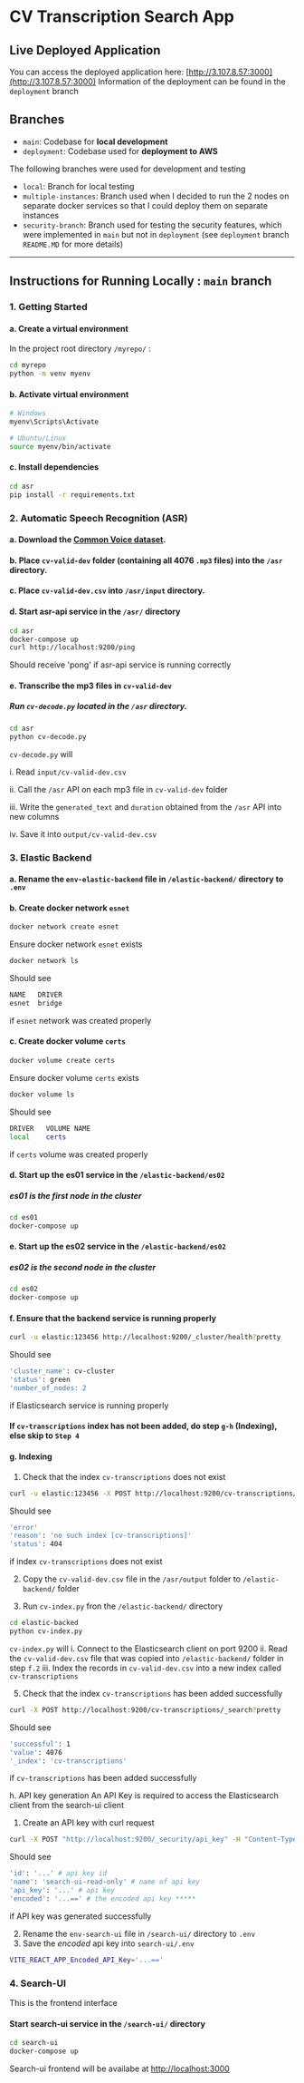 # CV Transcription Search App

## Live Deployed Application
You can access the deployed application here: [http://3.107.8.57:3000](http://3.107.8.57:3000)
Information of the deployment can be found in the `deployment` branch

## Branches

- `main`: Codebase for **local development**
- `deployment`: Codebase used for **deployment to AWS**

The following branches were used for development and testing
- `local`: Branch for local testing
- `multiple-instances`: Branch used when I decided to run the 2 nodes on separate docker services so that I could deploy them on separate instances
- `security-branch`: Branch used for testing the security features, which were implemented in `main` but not in `deployment` (see `deployment` branch `README.MD` for more details)
  
---

## Instructions for Running Locally : `main` branch

### **1. Getting Started**

#### a. Create a virtual environment
In the project root directory `/myrepo/` :

```bash
cd myrepo
python -m venv myenv
```
#### b. Activate virtual environment
```bash
# Windows
myenv\Scripts\Activate

# Ubuntu/Linux
source myenv/bin/activate
```
#### c. Install dependencies 
```bash
cd asr
pip install -r requirements.txt
```

### **2. Automatic Speech Recognition (ASR)**

#### a. Download the [Common Voice dataset](https://huggingface.co/datasets/mozilla-foundation/common_voice_13_0).
#### b. Place `cv-valid-dev` folder (containing all 4076 `.mp3` files) into the `/asr` directory.
#### c. Place `cv-valid-dev.csv` into `/asr/input` directory.

#### d. Start asr-api service in the `/asr/` directory
```bash
cd asr
docker-compose up
curl http://localhost:9200/ping 
```
Should receive 'pong' if asr-api service is running correctly

#### e. Transcribe the mp3 files in `cv-valid-dev`
##### Run `cv-decode.py` located in the `/asr` directory.
```bash
cd asr
python cv-decode.py
```
`cv-decode.py` will 

i. Read `input/cv-valid-dev.csv`

ii. Call the `/asr` API on each mp3 file in `cv-valid-dev` folder

iii. Write the `generated_text` and `duration` obtained from the `/asr` API into new columns

iv. Save it into `output/cv-valid-dev.csv`

### 3. Elastic Backend

#### a. Rename the `env-elastic-backend` file in `/elastic-backend/` directory to `.env`

#### b. Create docker network `esnet`
```bash
docker network create esnet
```
Ensure docker network `esnet` exists
```bash
docker network ls
```
Should see
```bash
NAME   DRIVER
esnet  bridge
```
if `esnet` network was created properly

#### c. Create docker volume `certs`
```bash
docker volume create certs
```
Ensure docker volume `certs` exists
```bash
docker volume ls
```
Should see
```bash
DRIVER   VOLUME NAME
local    certs
```
if `certs` volume was created properly

#### d. Start up the es01 service in the `/elastic-backend/es02`
##### es01 is the first node in the cluster
```bash
cd es01
docker-compose up
```

#### e. Start up the es02 service in the `/elastic-backend/es02`
##### es02 is the second node in the cluster
```bash
cd es02
docker-compose up
```

#### f. Ensure that the backend service is running properly
```bash
curl -u elastic:123456 http://localhost:9200/_cluster/health?pretty 
```
Should see 
```bash
'cluster_name': cv-cluster
'status': green
'number_of_nodes: 2
```
if Elasticsearch service is running properly

#### If `cv-transcriptions` index has not been added, do step `g-h` (Indexing), else skip to `Step 4`
#### g. Indexing
1. Check that the index `cv-transcriptions` does not exist
```bash
curl -u elastic:123456 -X POST http://localhost:9200/cv-transcriptions/_search?pretty
```
Should see 
```bash
'error'
'reason': 'no such index [cv-transcriptions]'
'status': 404
```
if index `cv-transcriptions` does not exist

2. Copy the `cv-valid-dev.csv` file in the `/asr/output` folder to `/elastic-backend/` folder
   
4. Run `cv-index.py` fron the `/elastic-backend/` directory
```bash
cd elastic-backed
python cv-index.py
```
`cv-index.py` will 
i. Connect to the Elasticsearch client on port 9200
ii. Read the `cv-valid-dev.csv` file that was copied into `/elastic-backend/` folder in step `f.2`
iii. Index the records in `cv-valid-dev.csv` into a new index called `cv-transcriptions`

5. Check that the index `cv-transcriptions` has been added successfully
```bash
curl -X POST http://localhost:9200/cv-transcriptions/_search?pretty
```
Should see
```bash
'successful': 1
'value': 4076
'_index': 'cv-transcriptions'
```
if `cv-transcriptions` has been added successfully

h. API key generation
An API Key is required to access the Elasticsearch client from the search-ui client
1. Create an API key with curl request
```bash
curl -X POST "http://localhost:9200/_security/api_key" -H "Content-Type: application/json" -u elastic:123456 -d "{\"name\":\"search-ui-read-only\",\"role_descriptors\":{\"search-ui-role\":{\"cluster\":[\"monitor\"],\"indices\":[{\"names\":[\"cv-transcriptions*\"],\"privileges\":[\"read\",\"view_index_metadata\"]}]}},\"metadata\":{\"cluster\":\"cv-cluster\"}}"
```
Should see
```bash
'id': '...' # api key id
'name': 'search-ui-read-only' # name of api key
'api_key': '...' # api key
'encoded': '...==' # the encoded api key *****
```
if API key was generated successfully

2. Rename the `env-search-ui` file in `/search-ui/` directory to `.env`
3. Save the *encoded* api key into `search-ui/.env`
```bash
VITE_REACT_APP_Encoded_API_Key='...=='
```

### 4. Search-UI 
This is the frontend interface
#### Start search-ui service in the `/search-ui/` directory
```bash
cd search-ui
docker-compose up
```

Search-ui frontend will be availabe at [http://localhost:3000](http://localhost:3000)
